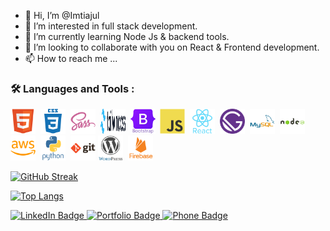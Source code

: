 

- 👋 Hi, I’m @Imtiajul
- 👀 I’m interested in full stack development. 
- 🌱 I’m currently learning Node Js & backend tools.
- 💞️ I’m looking to collaborate with you on React & Frontend development.
- 📫 How to reach me ...

### :hammer_and_wrench: Languages and Tools :
<div>
  <img src="https://github.com/devicons/devicon/blob/master/icons/html5/html5-original.svg" title="HTML5" alt="HTML" width="40" height="40"/>&nbsp;
  <img src="https://github.com/devicons/devicon/blob/master/icons/css3/css3-plain-wordmark.svg"  title="CSS3" alt="CSS" width="40" height="40"/>&nbsp;
  <img src="https://github.com/devicons/devicon/blob/master/icons/sass/sass-original.svg" title="Sass" alt="Sass" width="40" height="40"/>&nbsp;
  <img src="https://github.com/devicons/devicon/blob/master/icons/tailwindcss/tailwindcss-original-wordmark.svg" title="tailwindcss" alt="tailwindcss" width="40" height="40"/>&nbsp;
  <img src="https://github.com/devicons/devicon/blob/master/icons/bootstrap/bootstrap-original-wordmark.svg" title="bootstrap" alt="bootstrap" width="40" height="40"/>&nbsp;
  <img src="https://github.com/devicons/devicon/blob/master/icons/javascript/javascript-original.svg" title="JavaScript" alt="JavaScript" width="40" height="40"/>&nbsp;
  <img src="https://github.com/devicons/devicon/blob/master/icons/react/react-original-wordmark.svg" title="React" alt="React" width="40" height="40"/>&nbsp;
  <img src="https://github.com/devicons/devicon/blob/master/icons/gatsby/gatsby-original.svg" title="Gatsby"  alt="Gatsby" width="40" height="40"/>&nbsp;
  <img src="https://github.com/devicons/devicon/blob/master/icons/mysql/mysql-original-wordmark.svg" title="MySQL"  alt="MySQL" width="40" height="40"/>&nbsp;
  <img src="https://github.com/devicons/devicon/blob/master/icons/nodejs/nodejs-original-wordmark.svg" title="NodeJS" alt="NodeJS" width="40" height="40"/>&nbsp;
  <img src="https://github.com/devicons/devicon/blob/master/icons/amazonwebservices/amazonwebservices-plain-wordmark.svg" title="AWS" alt="AWS" width="40" height="40"/>&nbsp;
  <img src="https://github.com/devicons/devicon/blob/master/icons/python/python-original-wordmark.svg" title="python" alt="python" width="40" height="40"/>&nbsp;
  <img src="https://github.com/devicons/devicon/blob/master/icons/git/git-original-wordmark.svg" title="Git" alt="Git" width="40" height="40"/>
  <img src="https://github.com/devicons/devicon/blob/master/icons/wordpress/wordpress-original.svg" title="wordpress" alt="wordpress " width="40" height="40"/>&nbsp;
  <img src="https://github.com/devicons/devicon/blob/master/icons/firebase/firebase-plain-wordmark.svg" title="Firebase" alt="Firebase" width="40" height="40"/>&nbsp;
</div>

[![GitHub Streak](http://github-readme-streak-stats.herokuapp.com?user=Imtiajul&border_radius=5.5)](https://git.io/streak-stats)

[![Top Langs](https://github-readme-stats.vercel.app/api/top-langs/?username=Imtiajul)](https://github.com/anuraghazra/github-readme-stats)
<div id="badges">
  <a href="https://www.linkedin.com/in/imtiajul-islam-2486a6117/">
    <img src="https://img.shields.io/badge/LinkedIn-blue?style=for-the-badge&logo=linkedin&logoColor=white" alt="LinkedIn Badge"/>
  </a>
  <a href="http://imtiajul.ml">
    <img src="https://img.shields.io/badge/Portfolio-imtiajul.ml-success" alt="Portfolio Badge"/>
  </a>
  <a href="tel:+8801621404809">
    <img src="https://img.shields.io/badge/Phone-%2B8801621404809-inromational" alt="Phone Badge"/>
  </a>
</div>
<!---
Imtiajul/Imtiajul is a ✨ special ✨ repository because its `README.md` (this file) appears on your GitHub profile.
You can click the Preview link to take a look at your changes.
--->
